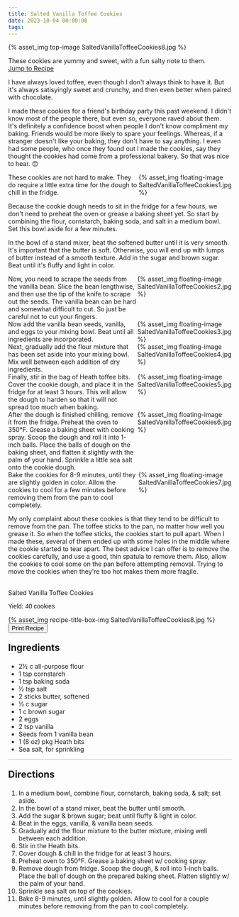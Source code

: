 ```yaml
---
title: Salted Vanilla Toffee Cookies
date: 2023-10-04 00:00:00
tags:
---
```


{% asset_img top-image SaltedVanillaToffeeCookies8.jpg %}
<div class="post-body">
These cookies are yummy and sweet, with a fun salty note to them. 

<br>
<!--more-->

<a class="jump-to-recipe-btn" href="#recipejump"> 
    Jump to Recipe
</a>

I have always loved toffee, even though I don't always think to have it. But it's always satisyingly sweet and crunchy, and then even better when paired with chocolate. 

I made these cookies for a friend's birthday party this past weekend. I didn't know most of the people there, but even so, everyone raved about them. It's definitely a confidence boost when people I don't know compliment my baking. Friends would be more likely to spare your feelings. Whereas, if a stranger doesn't like your baking, they don't have to say anything. I even had some people, who once they found out I made the cookies, say they thought the cookies had come from a professional bakery. So that was nice to hear. 😊 

<div style="display:flex;">
These cookies are not hard to make. They do require a little extra time for the dough to chill in the fridge. 
<div>
    {% asset_img floating-image SaltedVanillaToffeeCookies1.jpg %}
</div>
</div>

Because the cookie dough needs to sit in the fridge for a few hours, we don't need to preheat the oven or grease a baking sheet yet. So start by combining the flour, cornstarch, baking soda, and salt in a medium bowl. Set this bowl aside for a few minutes. 

In the bowl of a stand mixer, beat the softened butter until it is very smooth. It's important that the butter is soft. Otherwise, you will end up with lumps of butter instead of a smooth texture. Add in the sugar and brown sugar. Beat until it's fluffy and light in color. 

<div style="display:flex;">
Now, you need to scrape the seeds from the vanilla bean. Slice the bean lengthwise, and then use the tip of the knife to scrape out the seeds. The vanilla bean can be hard and somewhat difficult to cut. So just be careful not to cut your fingers. 
<div>
    {% asset_img floating-image SaltedVanillaToffeeCookies2.jpg %}
</div>
</div>

<div style="display:flex;">
Now add the vanilla bean seeds, vanilla, and eggs to your mixing bowl. Beat until all ingredients are incorporated. 
<div>
    {% asset_img floating-image SaltedVanillaToffeeCookies3.jpg %}
</div>
</div>

<div style="display:flex;">
Next, gradually add the flour mixture that has been set aside into your mixing bowl. Mix well between each addition of dry ingredients. 
<div>
    {% asset_img floating-image SaltedVanillaToffeeCookies4.jpg %}
</div>
</div>

<div style="display:flex;">
Finally, stir in the bag of Heath toffee bits. Cover the cookie dough, and place it in the fridge for at least 3 hours. This will allow the dough to harden so that it will not spread too much when baking. 
<div>
    {% asset_img floating-image SaltedVanillaToffeeCookies5.jpg %}
</div>
</div>

<div style="display:flex;">
After the dough is finished chilling, remove it from the fridge. Preheat the oven to 350°F. Grease a baking sheet with cooking spray. Scoop the dough and roll it into 1-inch balls. Place the balls of dough on the baking sheet, and flatten it slightly with the palm of your hand. Sprinkle a little sea salt onto the cookie dough. 
<div>
    {% asset_img floating-image SaltedVanillaToffeeCookies6.jpg %}
</div>
</div>

<div style="display:flex;">
Bake the cookies for 8-9 minutes, until they are slightly golden in color. Allow the cookies to cool for a few minutes before removing them from the pan to cool completely. 
<div>
    {% asset_img floating-image SaltedVanillaToffeeCookies7.jpg %}
</div>
</div>

My only complaint about these cookies is that they tend to be difficult to remove from the pan. The toffee sticks to the pan, no matter how well you grease it. So when the toffee sticks, the cookies start to pull apart. When I made these, several of them ended up with some holes in the middle where the cookie started to tear apart. The best advice I can offer is to remove the cookies carefully, and use a good, thin spatula to remove them. Also, allow the cookies to cool some on the pan before attempting removal. Trying to move the cookies when they're too hot makes them more fragile. 

<br>
</div>

<div id="recipejump"></div>
<div id="recipe">
    <div class="recipe-box">
        <div class="recipe-title-box">
            <div>
                <div class="recipe-title-box-title">
                    <div class="recipe-title-box-header">Salted Vanilla Toffee Cookies</div>
                </div>
                <p class="recipe-title-box-title" style="font-family: Arial;">Yield: 40 cookies</p>
            </div>
            {% asset_img recipe-title-box-img SaltedVanillaToffeeCookies8.jpg %}
            <button class="print-recipe"
                    type="button"
                    onclick="printDIV('recipe')" >
                Print Recipe
            </button>
        </div>
        <p style="font-size:150%;"><b>Ingredients</b></p>
        <ul class="post-body">
                <li>2½ c all-purpose flour</li>
                <li>1 tsp cornstarch</li>
                <li>1 tsp baking soda</li>
                <li>½ tsp salt</li>
                <li>2 sticks butter, softened</li>
                <li>½ c sugar</li>
                <li>1 c brown sugar</li>
                <li>2 eggs</li>
                <li>2 tsp vanilla</li>
                <li>Seeds from 1 vanilla bean</li>
                <li>1 (8 oz) pkg Heath bits</li>
                <li>Sea salt, for sprinkling</li>
        </ul>
        <hr style="height:1px;background-color:rgb(189, 189, 189) ">
        <p style="font-size:150%;"><b>Directions</b></p>
        <ol class="post-body">
            <li>In a medium bowl, combine flour, cornstarch, baking soda, & salt; set aside.</li>
            <li>In the bowl of a stand mixer, beat the butter until smooth.</li>
            <li>Add the sugar & brown sugar; beat until fluffy & light in color.</li>
            <li>Beat in the eggs, vanilla, & vanilla bean seeds.</li>
            <li>Gradually add the flour mixture to the butter mixture, mixing well between each addition.</li>
            <li>Stir in the Heath bits.</li>
            <li>Cover dough & chill in the fridge for at least 3 hours.</li>
            <li>Preheat oven to 350°F. Grease a baking sheet w/ cooking spray.</li>
            <li>Remove dough from fridge. Scoop the dough, & roll into 1-inch balls. Place the ball of dough on the prepared baking sheet. Flatten slightly w/ the palm of your hand.</li>
            <li>Sprinkle sea salt on top of the cookies.</li>
            <li>Bake 8-9 minutes, until slightly golden. Allow to cool for a couple minutes before removing from the pan to cool completely.</li>
        </ol> 
    </div>
</div>

<br>
